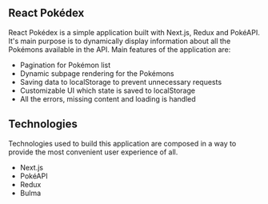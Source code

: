 ## React Pokédex
React Pokédex is a simple application built with Next.js, Redux and PokéAPI. It's main purpose is to dynamically display information about all the Pokémons available in the API. Main features of the application are:
- Pagination for Pokémon list
- Dynamic subpage rendering for the Pokémons
- Saving data to localStorage to prevent unnecessary requests
- Customizable UI which state is saved to localStorage
- All the errors, missing content and loading is handled

## Technologies
Technologies used to build this application are composed in a way to provide the most convenient user experience of all.
- Next.js
- PokéAPI
- Redux
- Bulma
